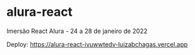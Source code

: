 # alura-react
Imersão React Alura - 24 a 28 de janeiro de 2022

Deploy: https://alura-react-ivuwwtedv-luizabchagas.vercel.app
